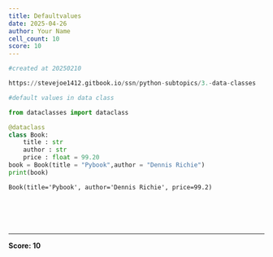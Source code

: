 ```yaml
---
title: Defaultvalues
date: 2025-04-26
author: Your Name
cell_count: 10
score: 10
---
```


```python
#created at 20250210
```


```python
https://stevejoe1412.gitbook.io/ssn/python-subtopics/3.-data-classes
```


```python
#default values in data class
```


```python
from dataclasses import dataclass
```


```python
@dataclass
class Book:
    title : str
    author : str
    price : float = 99.20
book = Book(title = "Pybook",author = "Dennis Richie")
print(book)
```

    Book(title='Pybook', author='Dennis Richie', price=99.2)



```python

```


```python

```


```python

```


```python

```


```python

```


---
**Score: 10**